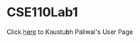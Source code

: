 # CSE110Lab1

Click [here](https://kaustubhpaliwal.github.io/CSE110Lab1/) to Kaustubh Paliwal's User Page 
